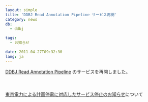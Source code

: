 ```yaml
---
layout: simple
title: 'DDBJ Read Annotation Pipeline サービス再開'
category: news
db:
  - ddbj

tags:
  - お知らせ

date: 2011-04-27T09:32:30
lang: ja
---
```


<a href="https://p.ddbj.nig.ac.jp/pipeline/" target="_blank">DDBJ Read Annotation Pipeline</a> のサービスを再開しました。<br><br><br><br><a href="/archives/6195.html">東京電力による計画停電に対応したサービス停止のお知らせ</a>について
